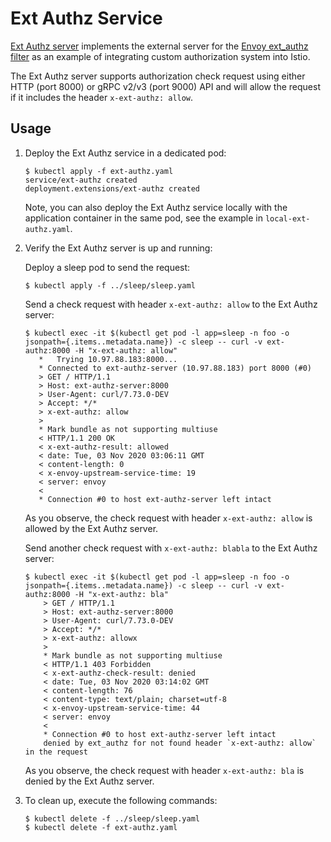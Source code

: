 # Ext Authz Service

[Ext Authz server](src/) implements the external server for the [Envoy ext_authz filter](https://www.envoyproxy.io/docs/envoy/v1.16.0/intro/arch_overview/security/ext_authz_filter)
as an example of integrating custom authorization system into Istio.

The Ext Authz server supports authorization check request using either HTTP (port 8000) or gRPC v2/v3 (port 9000) API and
will allow the request if it includes the header `x-ext-authz: allow`.

## Usage

1. Deploy the Ext Authz service in a dedicated pod:

    ```console
    $ kubectl apply -f ext-authz.yaml
    service/ext-authz created
    deployment.extensions/ext-authz created
    ```

    Note, you can also deploy the Ext Authz service locally with the application container in the same pod, see the example in `local-ext-authz.yaml`.

1. Verify the Ext Authz server is up and running:

    Deploy a sleep pod to send the request:

    ```console
    $ kubectl apply -f ../sleep/sleep.yaml
    ```

    Send a check request with header `x-ext-authz: allow` to the Ext Authz server:

    ```console
    $ kubectl exec -it $(kubectl get pod -l app=sleep -n foo -o jsonpath={.items..metadata.name}) -c sleep -- curl -v ext-authz:8000 -H "x-ext-authz: allow"
       *   Trying 10.97.88.183:8000...
       * Connected to ext-authz-server (10.97.88.183) port 8000 (#0)
       > GET / HTTP/1.1
       > Host: ext-authz-server:8000
       > User-Agent: curl/7.73.0-DEV
       > Accept: */*
       > x-ext-authz: allow
       >
       * Mark bundle as not supporting multiuse
       < HTTP/1.1 200 OK
       < x-ext-authz-result: allowed
       < date: Tue, 03 Nov 2020 03:06:11 GMT
       < content-length: 0
       < x-envoy-upstream-service-time: 19
       < server: envoy
       <
       * Connection #0 to host ext-authz-server left intact
    ```

    As you observe, the check request with header `x-ext-authz: allow` is allowed by the Ext Authz server.

    Send another check request with `x-ext-authz: blabla` to the Ext Authz server:

    ```console
    $ kubectl exec -it $(kubectl get pod -l app=sleep -n foo -o jsonpath={.items..metadata.name}) -c sleep -- curl -v ext-authz:8000 -H "x-ext-authz: bla"
        > GET / HTTP/1.1
        > Host: ext-authz-server:8000
        > User-Agent: curl/7.73.0-DEV
        > Accept: */*
        > x-ext-authz: allowx
        >
        * Mark bundle as not supporting multiuse
        < HTTP/1.1 403 Forbidden
        < x-ext-authz-check-result: denied
        < date: Tue, 03 Nov 2020 03:14:02 GMT
        < content-length: 76
        < content-type: text/plain; charset=utf-8
        < x-envoy-upstream-service-time: 44
        < server: envoy
        <
        * Connection #0 to host ext-authz-server left intact
        denied by ext_authz for not found header `x-ext-authz: allow` in the request
    ```

    As you observe, the check request with header `x-ext-authz: bla` is denied by the Ext Authz server.

1. To clean up, execute the following commands:

    ```console
    $ kubectl delete -f ../sleep/sleep.yaml
    $ kubectl delete -f ext-authz.yaml
    ```
